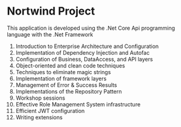 # Nortwind Project
This application is developed using the .Net Core Api programming language with the .Net Framework 
1. Introduction to Enterprise Architecture and Configuration
2. Implementation of Dependency Injection and Autofac
3. Configuration of Business, DataAccess, and API layers
4. Object-oriented and clean code techniques
5. Techniques to eliminate magic strings
6. Implementation of framework layers
7. Management of Error & Success Results
8. Implementations of the Repository Pattern
9. Workshop sessions
10. Effective Role Management System infrastructure
11. Efficient JWT configuration
12. Writing extensions
